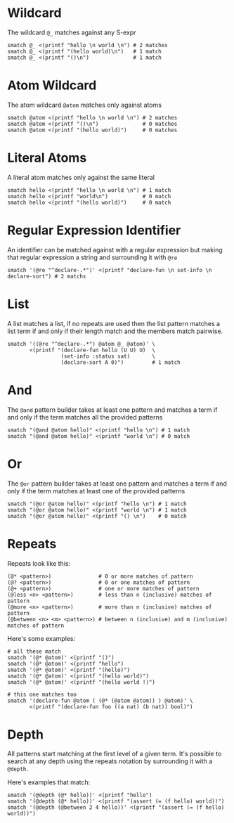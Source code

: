 # Wildcard

The wildcard `@_` matches against any S-expr

```
smatch @_ <(printf "hello \n world \n") # 2 matches
smatch @_ <(printf "(hello world)\n")   # 1 match
smatch @_ <(printf "()\n")              # 1 match
```

# Atom Wildcard

The atom wildcard `@atom` matches only against atoms

```
smatch @atom <(printf "hello \n world \n") # 2 matches
smatch @atom <(printf "()\n")              # 0 matches
smatch @atom <(printf "(hello world)")     # 0 matches
```

# Literal Atoms

A literal atom matches only against the same literal

```
smatch hello <(printf "hello \n world \n") # 1 match
smatch hello <(printf "world\n")           # 0 match
smatch hello <(printf "(hello world)")     # 0 match
```

# Regular Expression Identifier

An identifier can be matched against with a regular expression but making that regular expression a
string and surrounding it with `@re`

```
smatch '(@re "^declare-.*")' <(printf "declare-fun \n set-info \n declare-sort") # 2 matchs
```

# List

A list matches a list, if no repeats are used then the list pattern matches a list term if and only
if their length match and the members match pairwise.

```
smatch '((@re "^declare-.*") @atom @_ @atom)' \
       <(printf "(declare-fun hello (U U) U)  \
                 (set-info :status sat)       \
                 (declare-sort A 0)")         # 1 match
```

# And

The `@and` pattern builder takes at least one pattern and matches a term if and only if the term
matches all the provided patterns

```
smatch "(@and @atom hello)" <(printf "hello \n") # 1 match
smatch "(@and @atom hello)" <(printf "world \n") # 0 match
```

# Or

The `@or` pattern builder takes at least one pattern and matches a term if and only if the term
matches at least one of the provided patterns

```
smatch "(@or @atom hello)" <(printf "hello \n") # 1 match
smatch "(@or @atom hello)" <(printf "world \n") # 1 match
smatch "(@or @atom hello)" <(printf "() \n")    # 0 match
```

# Repeats

Repeats look like this:

```
(@* <pattern>)               # 0 or more matches of pattern
(@? <pattern>)               # 0 or one matches of pattern
(@+ <pattern>)               # one or more matches of pattern
(@less <n> <pattern>)        # less than n (inclusive) matches of pattern
(@more <n> <pattern>)        # more than n (inclusive) matches of pattern
(@between <n> <m> <pattern>) # between n (inclusive) and m (inclusive) matches of pattern
```

Here's some examples:

```
# all these match
smatch '(@* @atom)' <(printf "()")
smatch '(@* @atom)' <(printf "hello")
smatch '(@* @atom)' <(printf "(hello)")
smatch '(@* @atom)' <(printf "(hello world)")
smatch '(@* @atom)' <(printf "(hello world !)")

# this one matches too
smatch '(declare-fun @atom ( (@* (@atom @atom)) ) @atom)' \
       <(printf "(declare-fun foo ((a nat) (b nat)) bool)")
```

# Depth

All patterns start matching at the first level of a given term.
It's possible to search at any depth using the repeats notation by surrounding it with a `@depth`.

Here's examples that match:

```
smatch '(@depth (@* hello))' <(printf "hello")
smatch '(@depth (@* hello))' <(printf "(assert (= (f hello) world))")
smatch '(@depth (@between 2 4 hello))' <(printf "(assert (= (f hello) world))")
```

